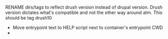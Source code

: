 RENAME dirs/tags to reflect drush version instead of drupal version.
Drush version dictates what's compatible and not the other way around atm.
This should be tag drush10

- Move entrypoint text to HELP script next to container's entrypoint CWD
-
